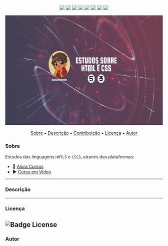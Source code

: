 <p align="center">
<img src="https://img.shields.io/static/v1?label=HTML&message=Framework&color=red&style=flat&logo=HTML5">
<img src="http://img.shields.io/static/v1?label=CSS&message=Framework&color=red&style=flat&logo=CSS3">
<img src="https://img.shields.io/github/commits-since/daiccordeiro/html-css/v1.0.svg">
<img src="https://img.shields.io/github/forks/daiccordeiro/html-css">
<img src="https://img.shields.io/github/stars/daiccordeiro/html-css">
<img src="https://img.shields.io/github/last-commit/daiccordeiro/html-css">
<img src="https://img.shields.io/github/license/daiccordeiro/html-css">
<img src="http://img.shields.io/static/v1?label=Status&message=Em%20Desenvolvimento&color=yellow&style=flat&logo">
</p>

<!--![Badge HTML5](https://img.shields.io/static/v1?label=HTML&message=Framework&color=red&style=flat&logo=HTML5) ![Badge CSS3](http://img.shields.io/static/v1?label=CSS&message=Framework&color=red&style=flat&logo=CSS3) [![GitHub Commits](https://badgen.net/github/commits/Naereen/Strapdown.js)](https://github.com/daiccordeiro/Naereen/StrapDown.js/commit/) [![GitHub Forks](https://img.shields.io/github/forks/daiccordeiro/Estudos-html-css)](https://github.com/daiccordeiro/Estudos-html-css/network) [![GitHub Stars](https://img.shields.io/github/stars/daiccordeiro/Estudos-html-css)](https://github.com/daiccordeiro/Estudos-html-css/stargazers) [![GitHub License](https://img.shields.io/github/license/daiccordeiro/Estudos-html-css)](https://github.com/daiccordeiro/Estudos-html-css/blob/main/LICENSE) ![Badge em Desenvolvimento](http://img.shields.io/static/v1?label=Status&message=Em%20Desenvolvimento&color=yellow&style=flat&logo) 
[![GitHub issues](https://img.shields.io/github/issues/daiccordeiro/Estudos-html-css)](https://github.com/daiccordeiro/Estudos-html-css/issues)-->

<p align="center">
<img src="https://raw.githubusercontent.com/daiccordeiro/midias/main/imgs/banner-html.png" alt="banner-html-css" width=850 height=350>
</p>

<p align="center">
 <a href="#sobre">Sobre</a> • 
<!-- <a href="#status">Status</a> • -->
 <a href="#descrição">Descrição</a> • 
 <a href="#contribuicao">Contribuição</a> • 
 <a href="#licença">Licença</a> • 
 <a href="#autor">Autor</a>
</p>

### Sobre
Estudos das linguagens `HMTL5` e `CSS3`, através das plataformas:
- :rocket: [Alura Cursos](https://cursos.alura.com.br/) 
- :arrow_forward: [Curso em Vídeo](https://www.youtube.com/c/CursoemV%C3%ADdeo)
---

<!--### Status
![Badge em Desenvolvimento](http://img.shields.io/static/v1?label=Status&message=Em%20Desenvolvimento&color=yellow&style=flat&logo)
- :warning: **Status do Projeto:** *Em desenvolvimento*
---  -->

### Descrição
 
---

### Licença
![Badge License](http://img.shields.io/static/v1?label=License&message=MIT&color=GREEN&style=flat&logo=MIT)
---

### Autor

<!--#239120 

#E60012 vermelho pinterest

#1DB954 verde spotify

#33CCFF azul waze

#5C2D91 roxo visual studio

?style=for-the-badge&logo=appveyor 

?style=flat&logo=appveyor
-->
